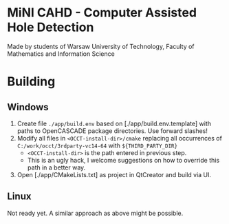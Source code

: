 # MiNI CAHD - Computer Assisted Hole Detection

Made by students of Warsaw University of Technology, Faculty of Mathematics and Information Science

# Building

## Windows

1. Create file `./app/build.env` based on [./app/build.env.template] with paths to OpenCASCADE package directories. Use forward slashes!
1. Modify all files in `<OCCT-install-dir>/cmake` replacing all occurrences of `C:/work/occt/3rdparty-vc14-64` with `${THIRD_PARTY_DIR}`
   - `<OCCT-install-dir>` is the path entered in previous step.
   - This is an ugly hack, I welcome suggestions on how to override this path in a better way.
1. Open [./app/CMakeLists.txt] as project in QtCreator and build via UI.

## Linux

Not ready yet. A similar approach as above might be possible.
